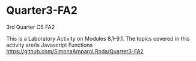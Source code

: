 # Quarter3-FA2
3rd Quarter CS FA2

This is a Laboratory Activity on Modules 8.1-9.1.
The topics covered in this activity are/is Javascript Functions
https://github.com/SimonaAmparoLRoda/Quarter3-FA2
